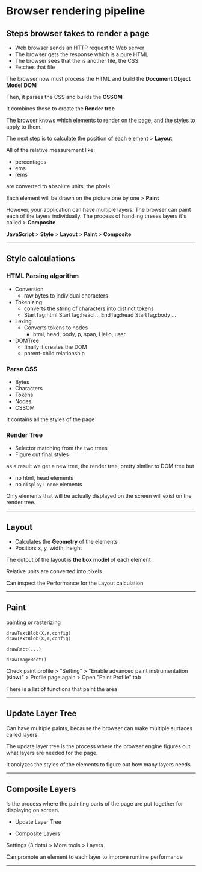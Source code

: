 # Browser rendering pipeline

## Steps browser takes to render a page

- Web browser sends an HTTP request to Web server
- The browser gets the response which is a pure HTML
- The browser sees that the is another file, the CSS
- Fetches that file

The browser now must process the HTML and build the **Document Object Model** **DOM**

Then, it parses the CSS and builds the **CSSOM**

It combines those to create the **Render tree**

The browser knows which elements to render on the page, and the styles to apply to them.

The next step is to calculate the position of each element > **Layout**

All of the relative measurement like:

- percentages
- ems
- rems

are converted to absolute units, the pixels.

Each element will be drawn on the picture one by one > **Paint**

However, your application can have multiple layers. The browser can paint each of the layers individually. The process of handling theses layers it's called > **Composite**

**JavaScript** > **Style** > **Layout** > **Paint** > **Composite**

---

## Style calculations

### HTML Parsing algorithm

- Conversion
  - raw bytes to individual characters
- Tokenizing
  - converts the string of characters into distinct tokens
  - StartTag:html StartTag:head ... EndTag:head StartTag:body ...
- Lexing
  - Converts tokens to nodes
    - html, head, body, p, span, Hello, user
- DOMTree
  - finally it creates the DOM
  - parent-child relationship

### Parse CSS

- Bytes
- Characters
- Tokens
- Nodes
- CSSOM

It contains all the styles of the page

### Render Tree

- Selector matching from the two trees
- Figure out final styles

as a result we get a new tree, the render tree, pretty similar to DOM tree but

- no html, head elements
- no `display: none` elements

Only elements that will be actually displayed on the screen will exist on the render tree.

---

## Layout

- Calculates the **Geometry** of the elements
- Position: x, y, width, height

The output of the layout is **the box model** of each element

Relative units are converted into pixels

Can inspect the Performance for the Layout calculation

---

## Paint

painting or rasterizing

```
drawTextBlob(X,Y,config)
drawTextBlob(X,Y,config)

drawRect(...)

drawImageRect()
```

Check paint profile > "Setting" > "Enable advanced paint instrumentation (slow)" > Profile page again > Open "Paint Profile" tab

There is a list of functions that paint the area

---

## Update Layer Tree

Can have multiple paints, because the browser can make multiple surfaces called layers.

The update layer tree is the process where the browser engine figures out what layers are needed for the page.

It analyzes the styles of the elements to figure out how many layers needs

---

## Composite Layers

Is the process where the painting parts of the page are put together for displaying on screen.

- Update Layer Tree

- Composite Layers

Settings (3 dots) > More tools > Layers

Can promote an element to each layer to improve runtime performance

---

